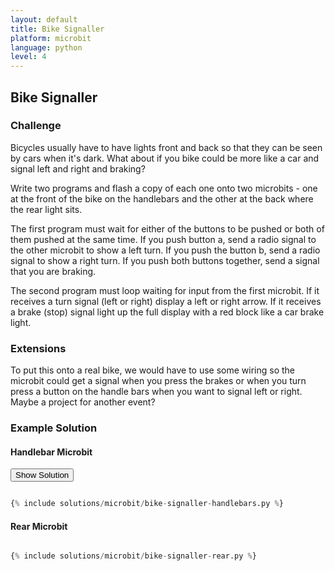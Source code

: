 ```yaml
---
layout: default
title: Bike Signaller
platform: microbit
language: python
level: 4
---
```

## Bike Signaller

### Challenge

Bicycles usually have to have lights front and back so that they can be seen by cars when it's dark. What about if you bike could be more like a car and signal left and right and braking?

Write two programs and flash a copy of each one onto two microbits - one at the front of the bike on the handlebars and the other at the back where the rear light sits.

The first program must wait for either of the buttons to be pushed or both of them pushed at the same time. If you push button a, send a radio signal to the other microbit to show a left turn. If you push the button b, send a radio signal to show a right turn. If you push both buttons together, send a signal that you are braking.

The second program must loop waiting for input from the first microbit. If it receives a turn signal (left or right) display a left or right arrow. If it receives a brake (stop) signal light up the full display with a red block like a car brake light.


### Extensions

To put this onto a real bike, we would have to use some wiring so the microbit could get a signal when you press the brakes or when you turn press a button on the handle bars when you want to signal left or right. Maybe a project for another event?


### Example Solution

#### Handlebar Microbit

<button onclick="show_hide_solution()">Show Solution</button>

```python

{% include solutions/microbit/bike-signaller-handlebars.py %}

```

#### Rear Microbit

```python

{% include solutions/microbit/bike-signaller-rear.py %}

```
